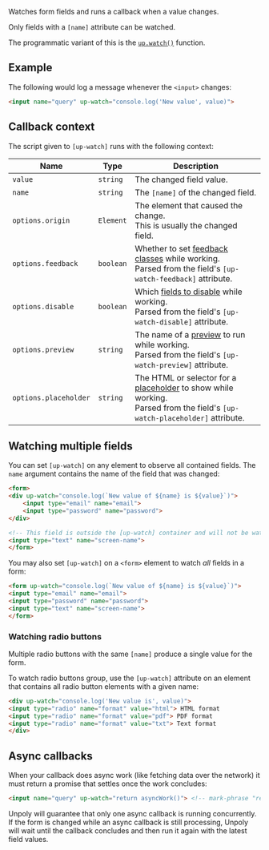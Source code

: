 Watches form fields and runs a callback when a value changes.

Only fields with a `[name]` attribute can be watched.

The programmatic variant of this is the [`up.watch()`](https://unpoly.com/up.watch) function.

## Example

The following would log a message whenever the `<input>` changes:

```html
<input name="query" up-watch="console.log('New value', value)">
```

## Callback context

The script given to `[up-watch]` runs with the following context:

| Name                  | Type       | Description                                                                                                                                   |
|-----------------------|------------|-----------------------------------------------------------------------------------------------------------------------------------------------|
| `value`               | `string`   | The changed field value.                                                                                                                      |
| `name`                | `string`   | The `[name]` of the changed field.                                                                                                            |
| `options.origin`      | `Element`  | The element that caused the change.<br>This is usually the changed field.                                                                     |
| `options.feedback`    | `boolean`  | Whether to set [feedback classes](https://unpoly.com/feedback-classes) while working.<br>Parsed from the field's `[up-watch-feedback]` attribute.               |
| `options.disable`     | `boolean`  | Which [fields to disable](https://unpoly.com/disabling-forms) while working.<br>Parsed from the field's `[up-watch-disable]` attribute.                         |
| `options.preview`     | `string`   | The name of a [preview](https://unpoly.com/previews) to run while working.<br>Parsed from the field's `[up-watch-preview]` attribute.                           |
| `options.placeholder` | `string`   | The HTML or selector for a [placeholder](https://unpoly.com/placeholders) to show while working.<br>Parsed from the field's `[up-watch-placeholder]` attribute. |


## Watching multiple fields

You can set `[up-watch]` on any element to observe all contained fields.
The `name` argument contains the name of the field that was changed:

```html
<form>
<div up-watch="console.log(`New value of ${name} is ${value}`)">
    <input type="email" name="email">
    <input type="password" name="password">
</div>

<!-- This field is outside the [up-watch] container and will not be watched -->
<input type="text" name="screen-name">
</form>
```

You may also set `[up-watch]` on a `<form>` element to watch *all* fields in a form:

```html
<form up-watch="console.log(`New value of ${name} is ${value}`)">
<input type="email" name="email">
<input type="password" name="password">
<input type="text" name="screen-name">
</form>
```

### Watching radio buttons

Multiple radio buttons with the same `[name]` produce a single value for the form.

To watch radio buttons group, use the `[up-watch]` attribute on an
element that contains all radio button elements with a given name:

```html
<div up-watch="console.log('New value is', value)">
<input type="radio" name="format" value="html"> HTML format
<input type="radio" name="format" value="pdf"> PDF format
<input type="radio" name="format" value="txt"> Text format
</div>
```

## Async callbacks

When your callback does async work (like fetching data over the network) it must return a promise
that settles once the work concludes:

```html
<input name="query" up-watch="return asyncWork()"> <!-- mark-phrase "return" -->
```

Unpoly will guarantee that only one async callback is running concurrently.
If the form is changed while an async callback is still processing, Unpoly will wait until the callback concludes and then run it again with the latest field values.